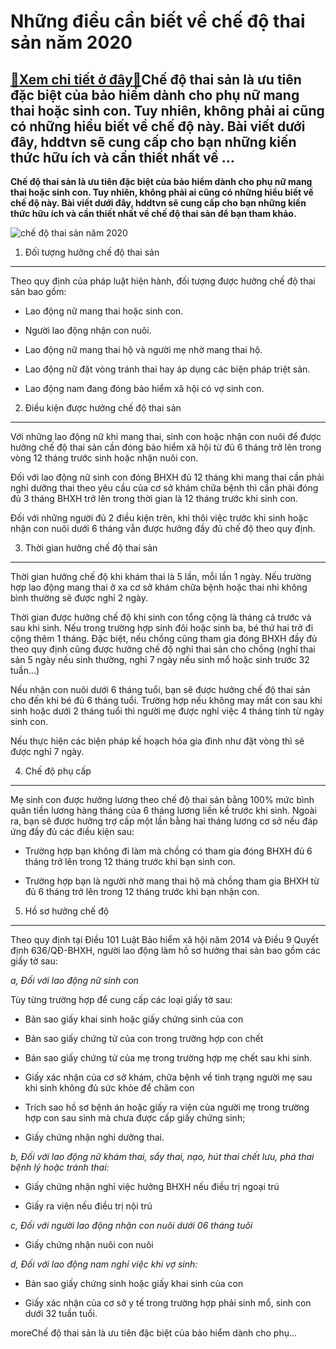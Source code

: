 Những điều cần biết về chế độ thai sản năm 2020
===============================================

[:gift:Xem chi tiết ở đây:gift:](https://hddtvn.com/nhung-dieu-can-biet-ve-che-do-thai-san-nam-2020/)Chế độ thai sản là ưu tiên đặc biệt của bảo hiểm dành cho phụ nữ mang thai hoặc sinh con. Tuy nhiên, không phải ai cũng có những hiểu biết về chế độ này. Bài viết dưới đây, hddtvn sẽ cung cấp cho bạn những kiến thức hữu ích và cần thiết nhất về …
------------------------------------------------------------------------------------------------------------------------------------------------------------------------------------------------------------------------------------------------------

**Chế độ thai sản là ưu tiên đặc biệt của bảo hiểm dành cho phụ nữ mang thai hoặc sinh con. Tuy nhiên, không phải ai cũng có những hiểu biết về chế độ này. Bài viết dưới đây, hddtvn sẽ cung cấp cho bạn những kiến thức hữu ích và cần thiết nhất về chế độ thai sản để bạn tham khảo.**


![chế độ thai sản năm 2020](https://hddtvn.com/wp-content/uploads/2021/01/a-pregnant-woman-holding-her-belly-and-wondering-if-the-myths-about-pregnancy-are-correct.jpg)


1. Đối tượng hưởng chế độ thai sản
----------------------------------


Theo quy định của pháp luật hiện hành, đối tượng được hưởng chế độ thai sản bao gồm:




* Lao động nữ mang thai hoặc sinh con.

* Người lao động nhận con nuôi.

* Lao động nữ mang thai hộ và người mẹ nhờ mang thai hộ.

* Lao động nữ đặt vòng tránh thai hay áp dụng các biện pháp triệt sản.

* Lao động nam đang đóng bảo hiểm xã hội có vợ sinh con.



2. Điều kiện được hưởng chế độ thai sản
---------------------------------------


Với những lao động nữ khi mang thai, sinh con hoặc nhận con nuôi để được hưởng chế độ thai sản cần đóng bảo hiểm xã hội từ đủ 6 tháng trở lên trong vòng 12 tháng trước sinh hoặc nhận nuôi con.


Đối với lao động nữ sinh con đóng BHXH đủ 12 tháng khi mang thai cần phải nghỉ dưỡng thai theo yêu cầu của cơ sở khám chữa bệnh thì cần phải đóng đủ 3 tháng BHXH trở lên trong thời gian là 12 tháng trước khi sinh con.


Đối với những người đủ 2 điều kiện trên, khi thôi việc trước khi sinh hoặc nhận con nuôi dưới 6 tháng vẫn được hưởng đầy đủ chế độ theo quy định.


3. Thời gian hưởng chế độ thai sản
----------------------------------


Thời gian hưởng chế độ khi khám thai là 5 lần, mỗi lần 1 ngày. Nếu trường hợp lao động mang thai ở xa cơ sở khám chữa bệnh hoặc thai nhi không bình thường sẽ được nghỉ 2 ngày.


Thời gian được hưởng chế độ khi sinh con tổng cộng là tháng cả trước và sau khi sinh. Nếu trong trường hợp sinh đôi hoặc sinh ba, bé thứ hai trở đi cộng thêm 1 tháng. Đặc biệt, nếu chồng cũng tham gia đóng BHXH đầy đủ theo quy định cũng được hưởng chế độ nghỉ thai sản cho chồng (nghỉ thai sản 5 ngày nếu sinh thường, nghỉ 7 ngày nếu sinh mổ hoặc sinh trước 32 tuần…)


Nếu nhận con nuôi dưới 6 tháng tuổi, bạn sẽ được hưởng chế độ thai sản cho đến khi bé đủ 6 tháng tuổi. Trường hợp nếu không may mất con sau khi sinh hoặc dưới 2 tháng tuổi thì người mẹ được nghỉ việc 4 tháng tính từ ngày sinh con.


Nếu thực hiện các biện pháp kế hoạch hóa gia đình như đặt vòng thì sẽ được nghỉ 7 ngày.


4. Chế độ phụ cấp
-----------------


Mẹ sinh con được hưởng lương theo chế độ thai sản bằng 100% mức bình quân tiền lương hàng tháng của 6 tháng lương liền kề trước khi sinh. Ngoài ra, bạn sẽ được hưởng trợ cấp một lần bằng hai tháng lương cơ sở nếu đáp ứng đầy đủ các điều kiện sau:




* Trường hợp bạn không đi làm mà chồng có tham gia đóng BHXH đủ 6 tháng trở lên trong 12 tháng trước khi bạn sinh con.

* Trường hợp bạn là người nhờ mang thai hộ mà chồng tham gia BHXH từ đủ 6 tháng trở lên trong 12 tháng trước khi bạn nhận con.



5. Hồ sơ hưởng chế độ
---------------------


Theo quy định tại Điều 101 Luật Bảo hiểm xã hội năm 2014 và Điều 9 Quyết định 636/QĐ-BHXH, người lao động làm hồ sơ hưởng thai sản bao gồm các giấy tờ sau:


*a, Đối với lao động nữ sinh con*


Tùy từng trường hợp để cung cấp các loại giấy tờ sau:




* Bản sao giấy khai sinh hoặc giấy chứng sinh của con

* Bản sao giấy chứng tử của con trong trường hợp con chết

* Bản sao giấy chứng tử của mẹ trong trường hợp mẹ chết sau khi sinh.

* Giấy xác nhận của cơ sở khám, chữa bệnh về tình trạng người mẹ sau khi sinh không đủ sức khỏe để chăm con

* Trích sao hồ sơ bệnh án hoặc giấy ra viện của người mẹ trong trường hợp con sau sinh mà chưa được cấp giấy chứng sinh;

* Giấy chứng nhận nghỉ dưỡng thai.



*b, Đối với lao động nữ khám thai, sẩy thai, nạo, hút thai chết lưu, phá thai bệnh lý hoặc tránh thai:*




* Giấy chứng nhận nghỉ việc hưởng BHXH nếu điều trị ngoại trú

* Giấy ra viện nếu điều trị nội trú



*c, Đối với người lao động nhận con nuôi dưới 06 tháng tuôi*




* Giấy chứng nhận nuôi con nuôi



*d, Đối với lao động nam nghỉ việc khi vợ sinh:*




* Bản sao giấy chứng sinh hoặc giấy khai sinh của con

* Giấy xác nhận của cơ sở y tế trong trường hợp phải sinh mổ, sinh con dưới 32 tuần tuổi.



moreChế độ thai sản là ưu tiên đặc biệt của bảo hiểm dành cho phụ…

